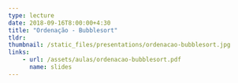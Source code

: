 ```yaml
---
type: lecture
date: 2018-09-16T8:00:00+4:30
title: "Ordenação - Bubblesort"
tldr: 
thumbnail: /static_files/presentations/ordenacao-bubblesort.jpg
links: 
    - url: /assets/aulas/ordenacao-bubblesort.pdf
      name: slides
---
```

